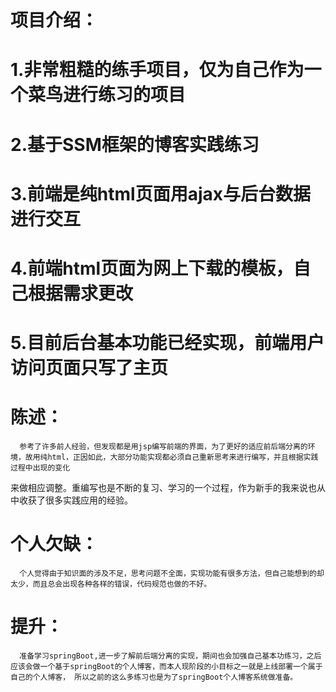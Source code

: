# 项目介绍：
#  1.非常粗糙的练手项目，仅为自己作为一个菜鸟进行练习的项目
#  2.基于SSM框架的博客实践练习
#  3.前端是纯html页面用ajax与后台数据进行交互
#  4.前端html页面为网上下载的模板，自己根据需求更改
#  5.目前后台基本功能已经实现，前端用户访问页面只写了主页


# 陈述：  
      参考了许多前人经验，但发现都是用jsp编写前端的界面，为了更好的适应前后端分离的环境，故用纯html，正因如此，大部分功能实现都必须自己重新思考来进行编写，并且根据实践过程中出现的变化
  来做相应调整。重编写也是不断的复习、学习的一个过程，作为新手的我来说也从中收获了很多实践应用的经验。

# 个人欠缺：
      个人觉得由于知识面的涉及不足，思考问题不全面，实现功能有很多方法，但自己能想到的却太少，而且总会出现各种各样的错误，代码规范也做的不好。
 
# 提升：
      准备学习springBoot,进一步了解前后端分离的实现，期间也会加强自己基本功练习，之后应该会做一个基于springBoot的个人博客，而本人现阶段的小目标之一就是上线部署一个属于自己的个人博客， 所以之前的这么多练习也是为了springBoot个人博客系统做准备。
    
